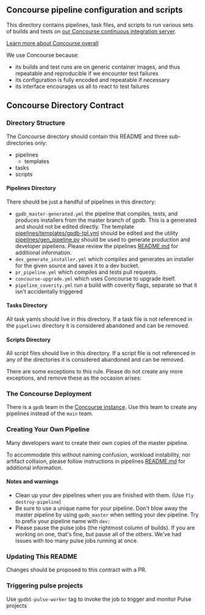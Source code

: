 ## Concourse pipeline configuration and scripts

This directory contains pipelines, task files, and scripts to run various sets
of builds and tests on
[our Concourse continuous integration server](http://gpdb.data.pivotal.ci/).

[Learn more about Concourse overall](http://concourse.ci/)

We use Concourse because:

- its builds and test runs are on generic container images, and thus repeatable
  and reproducible if we encounter test failures
- its configuration is fully encoded and repeatable if necessary
- its interface encourages us all to react to test failures

## Concourse Directory Contract

### Directory Structure
The Concourse directory should contain this README and three sub-directories only:

* pipelines
  * templates
* tasks
* scripts

#### Pipelines Directory
There should be just a handful of pipelines in this directory:

* `gpdb_master-generated.yml` the pipeline that compiles, tests, and
  produces installers from the master branch of gpdb. This is a
  generated and should not be edited directly.  The template
  [pipelines/templates/gpdb-tpl.yml](pipelines/templates/gpdb-tpl.yml)
  should be edited and the utility
  [pipelines/gen_pipeline.py](pipelines/gen_pipeline.py) should be
  used to generate production and developer pipeliens. Please review
  the pipelines [README.md](pipelines/README.md) for additional
  information.
* `dev_generate_installer.yml` which compiles and generates an installer for
  the given source and saves it to a dev bucket.
* `pr_pipeline.yml` which compiles and tests pull requests.
* `concourse-upgrade.yml` which uses Concourse to upgrade itself.
* `pipeline_coverity.yml` run a build with coverity flags, separate so that it
  isn't accidentally triggered

#### Tasks Directory
All task yamls should live in this directory.
If a task file is not referenced in the `pipelines` directory it is considered abandoned and can be removed.

#### Scripts Directory
All script files should live in this directory.
If a script file is not referenced in any of the directories it is considered abandoned and can be removed.

There are some exceptions to this rule.
Please do not create any more exceptions, and remove these as the occasion arises:

### The Concourse Deployment
There is a `gpdb` team in the
[Concourse instance](http://gpdb.data.pivotal.ci/).
Use this team to create any pipelines instead of the `main` team.

### Creating Your Own Pipeline
Many developers want to create their own copies of the master pipeline.

To accommodate this without naming confusion, workload instability,
nor artifact collision, please follow instructions in pipelines
[README.md](pipelines/README.md) for additional information.

#### Notes and warnings

* Clean up your dev pipelines when you are finished with them. (Use `fly destroy-pipeline`)
* Be sure to use a unique name for your pipeline. Don't blow away the master
  pipeline by using `gpdb_master` when setting your dev pipeline. Try to prefix
  your pipeline name with `dev:`
* Please pause the pulse jobs (the rightmost column of builds). If you are
  working on one, that's fine, but pause all of the others. We've had issues
  with too many pulse jobs running at once.

### Updating This README
Changes should be proposed to this contract with a PR.

### Triggering pulse projects
Use `gpdb5-pulse-worker` tag to invoke the job to trigger and monitor Pulse projects 
